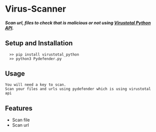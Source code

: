 # Virus-Scanner

##### Scan url, files to check that is malicious or not using [Virustotal Python API](https://pypi.org/project/virustotal-python/).

## Setup and Installation
      
      >> pip install virustotal_python
      >> python3 Pydefender.py

## Usage
    You will need a key to scan.
    Scan your files and urls using pydefender which is using virustotal api
    

## Features
* Scan file
* Scan url
